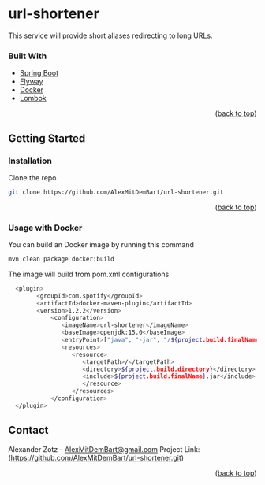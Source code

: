 # url-shortener
This service will provide short aliases redirecting to long URLs. 


### Built With
* [Spring Boot](https://spring.io)
* [Flyway](https://flywaydb.org/)
* [Docker](https://www.docker.com/)
* [Lombok](https://projectlombok.org/)
<p align="right">(<a href="#top">back to top</a>)</p>

<!-- GETTING STARTED -->
## Getting Started
### Installation
Clone the repo
   ```sh
   git clone https://github.com/AlexMitDemBart/url-shortener.git
   ```
<p align="right">(<a href="#top">back to top</a>)</p>

### Usage with Docker
You can build an Docker image by running this command
```sh
mvn clean package docker:build
   ```

The image will build from pom.xml configurations
```sh
  <plugin>
        <groupId>com.spotify</groupId>
        <artifactId>docker-maven-plugin</artifactId>
        <version>1.2.2</version>
            <configuration>
               <imageName>url-shortener</imageName>
               <baseImage>openjdk:15.0</baseImage>
               <entryPoint>["java", "-jar", "/${project.build.finalName}.jar"]</entryPoint>
               <resources>
                  <resource>
                     <targetPath>/</targetPath>
                     <directory>${project.build.directory}</directory>
                     <include>${project.build.finalName}.jar</include>
                     </resource>
                  </resources>
            </configuration>
  </plugin>
   ```

<!-- CONTACT -->
## Contact
Alexander Zotz - AlexMitDemBart@gmail.com
Project Link: (https://github.com/AlexMitDemBart/url-shortener.git)
<p align="right">(<a href="#top">back to top</a>)</p>
